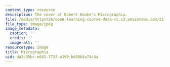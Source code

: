 ```yaml
---
content_type: resource
description: The cover of Robert Hooke's Micrographia.
file: /media/https%3A/open-learning-course-data-rc.s3.amazonaws.com/21l-016-learning-from-the-past-drama-science-performance-spring-2009/da3c35bce641773fa199bd50b5a74c4a_hookecover.jpg
file_type: image/jpeg
image_metadata:
  caption: ''
  credit: ''
  image-alt: ''
resourcetype: Image
title: Micrographia
uid: da3c35bc-e641-773f-a199-bd50b5a74c4a
---
```

